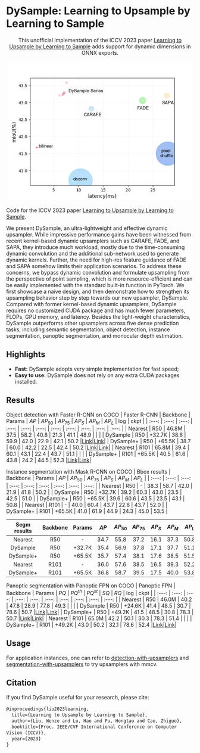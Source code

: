 # DySample: Learning to Upsample by Learning to Sample

<div align="center">

This unofficial implementation of the ICCV 2023 paper [Learning to Upsample by Learning to Sample](https://arxiv.org/abs/2308.15085) adds support for dynamic dimensions in ONNX exports.

</div>

<p align="center"><img src="complexity.jpg" width="500" title="Complexity"/></p>

Code for the ICCV 2023 paper [Learning to Upsample by Learning to Sample](https://arxiv.org/abs/2308.15085).

We present DySample, an ultra-lightweight and effective dynamic upsampler. While impressive performance gains have been witnessed from recent kernel-based dynamic upsamplers such as CARAFE, FADE, and SAPA, they introduce much workload, mostly due to the time-consuming dynamic convolution and the additional sub-network used to generate dynamic kernels. Further, the need for high-res feature guidance of FADE and SAPA somehow limits their application scenarios. To address these concerns, we bypass dynamic convolution and formulate upsampling from the perspective of point sampling, which is more resource-efficient and can be easily implemented with the standard built-in function in PyTorch. We first showcase a naive design, and then demonstrate how to strengthen its upsampling behavior step by step towards our new upsampler, DySample. Compared with former kernel-based dynamic upsamplers, DySample requires no customized CUDA package and has much fewer parameters, FLOPs, GPU memory, and latency. Besides the light-weight characteristics, DySample outperforms other upsamplers across five dense prediction tasks, including semantic segmentation, object detection, instance segmentation, panoptic segmentation, and monocular depth estimation.

## Highlights

- **Fast:** DySample adopts very simple implementation for fast speed;
- **Easy to use:** DySample does not rely on any extra CUDA packages installed.

## Results

Object detection with Faster R-CNN on COCO
| Faster R-CNN | Backbone | Params |   $AP$   | $AP_{50}$ | $AP_{75}$ | $AP_S$   | $AP_M$   | $AP_{L}$ |  log  | ckpt  |
| :---:        |  :---:   | :---:  | :---:    | :---:     | :---:     | :---:    | :---:    | :---:    | :---: | :---: |
| Nearest      | R50      | 46.8M  | 37.5     | 58.2      | 40.8      | 21.3     | 41.1     | 48.9     |       |       |
| DySample     | R50      | +32.7K | 38.6     | 59.9      | 42.0      | 22.9     | 42.1     | 50.2     |[Link](https://github.com/tiny-smart/detection-with-upsamplers/releases/download/checkpoint/faster_rcnn_r50_fpn_dysample-lpg4_1x_coco.log)|[Link](https://github.com/tiny-smart/detection-with-upsamplers/releases/download/checkpoint/faster_rcnn_r50_fpn_dysample-lpg4_1x_coco.pth)|
| DySample+    | R50      | +65.5K | 38.7     | 60.0      | 42.2      | 22.5     | 42.4     | 50.2     |[Link](https://github.com/tiny-smart/detection-with-upsamplers/releases/download/checkpoint/faster_rcnn_r50_fpn_dysample-lpg4ds_1x_coco.log)|[Link](https://github.com/tiny-smart/detection-with-upsamplers/releases/download/checkpoint/faster_rcnn_r50_fpn_dysample-lpg4ds_1x_coco.pth)|
| Nearest      | R101     | 65.8M  | 39.4     | 60.1      | 43.1      | 22.4     | 43.7     | 51.1     |       |       |
| DySample+    | R101     | +65.5K | 40.5     | 61.6      | 43.8      | 24.2     | 44.5     | 52.3     |[Link](https://github.com/tiny-smart/detection-with-upsamplers/releases/download/checkpoint/faster_rcnn_r101_fpn_dysample-lpg4ds_1x_coco.log)|[Link](https://github.com/tiny-smart/detection-with-upsamplers/releases/download/checkpoint/faster_rcnn_r101_fpn_dysample-lpg4ds_1x_coco.pth)|

Instance segmentation with Mask R-CNN on COCO
| Bbox results | Backbone | Params |   $AP$   | $AP_{50}$ | $AP_{75}$ | $AP_S$   | $AP_M$   | $AP_{L}$ |
| :---:        |  :---:   | :---:  | :---:    | :---:     | :---:     | :---:    | :---:    | :---:    |
| Nearest      | R50      |   -    | 38.3     | 58.7      | 42.0      | 21.9     | 41.8     | 50.2     |
| DySample     | R50      | +32.7K | 39.2     | 60.3      | 43.0      | 23.5     | 42.5     | 51.0     |
| DySample+    | R50      | +65.5K | 39.6     | 60.6      | 43.5      | 23.5     | 43.1     | 50.8     |
| Nearest      | R101     |   -    | 40.0     | 60.4      | 43.7      | 22.8     | 43.7     | 52.0     |
| DySample+    | R101     | +65.5K | 41.0     | 61.9      | 44.9      | 24.3     | 45.0     | 53.5     |

| Segm results | Backbone | Params |   $AP$   | $AP_{50}$ | $AP_{75}$ | $AP_S$   | $AP_M$   | $AP_{L}$ |  log  | ckpt  |
| :---:        |  :---:   | :---:  | :---:    | :---:     | :---:     | :---:    | :---:    | :---:    | :---: | :---: |
| Nearest      | R50      |   -    | 34.7     | 55.8      | 37.2      | 16.1     | 37.3     | 50.8     |       |       |
| DySample     | R50      | +32.7K | 35.4     | 56.9      | 37.8      | 17.1     | 37.7     | 51.1     |[Link](https://github.com/tiny-smart/detection-with-upsamplers/releases/download/checkpoint/mask_rcnn_r50_fpn_dysample-lpg4_1x_coco.log)|[Link](https://github.com/tiny-smart/detection-with-upsamplers/releases/download/checkpoint/mask_rcnn_r50_fpn_dysample-lpg4_1x_coco.pth)|
| DySample+    | R50      | +65.5K | 35.7     | 57.4      | 38.1      | 17.6     | 38.5     | 51.5     |[Link](https://github.com/tiny-smart/detection-with-upsamplers/releases/download/checkpoint/mask_rcnn_r50_fpn_dysample-lpg4ds_1x_coco.log)|[Link](https://github.com/tiny-smart/detection-with-upsamplers/releases/download/checkpoint/mask_rcnn_r50_fpn_dysample-lpg4ds_1x_coco.pth)|
| Nearest      | R101     |   -    | 36.0     | 57.6      | 38.5      | 16.5     | 39.3     | 52.2     |       |       |
| DySample+    | R101     | +65.5K | 36.8     | 58.7      | 39.5      | 17.5     | 40.0     | 53.8     |[Link](https://github.com/tiny-smart/detection-with-upsamplers/releases/download/checkpoint/mask_rcnn_r101_fpn_dysample-lpg4ds_1x_coco.log)|[Link](https://github.com/tiny-smart/detection-with-upsamplers/releases/download/checkpoint/mask_rcnn_r101_fpn_dysample-lpg4ds_1x_coco.pth)|

Panoptic segmentation with Panoptic FPN on COCO
| Panoptic FPN | Backbone | Params |   $PQ$   | $PQ^{th}$ | $PQ^{st}$ |  $SQ$   |  $RQ$   |  log  | ckpt  |
| :---:        |  :---:   | :---:  |  :---:   |  :---:    |  :---:    |  :---:  |  :---:  | :---: | :---: |
| Nearest      |   R50    | 46.0M  |  40.2    |  47.8     |  28.9     |  77.8   |  49.3   |       |       |
| DySample     |   R50    | +24.6K |  41.4    |  48.5     |  30.7     |  78.6   |  50.7   |[Link](https://github.com/tiny-smart/detection-with-upsamplers/releases/download/checkpoint/panoptic_fpn_r50_fpn_dysample-lpg4_1x_coco.log)|[Link](https://github.com/tiny-smart/detection-with-upsamplers/releases/download/checkpoint/panoptic_fpn_r50_fpn_dysample-lpg4_1x_coco.pth)|
| DySample+    |   R50    | +49.2K |  41.5    |  48.5     |  30.8     |  78.3   |  50.7   |[Link](https://github.com/tiny-smart/detection-with-upsamplers/releases/download/checkpoint/panoptic_fpn_r50_fpn_dysample-lpg4ds_1x_coco.log)|[Link](https://github.com/tiny-smart/detection-with-upsamplers/releases/download/checkpoint/panoptic_fpn_r50_fpn_dysample-lpg4ds_1x_coco.pth)|
| Nearest      |   R101   | 65.0M  |  42.2    |  50.1     |  30.3     |  78.3   |  51.4   |       |       |
| DySample+    |   R101   | +49.2K |  43.0    |  50.2     |  32.1     |  78.6   |  52.4   |[Link](https://github.com/tiny-smart/detection-with-upsamplers/releases/download/checkpoint/panoptic_fpn_r101_fpn_dysample-lpg4ds_1x_coco.log)|[Link](https://github.com/tiny-smart/detection-with-upsamplers/releases/download/checkpoint/panoptic_fpn_r101_fpn_dysample-lpg4ds_1x_coco.pth)|

## Usage

For application instances, one can refer to [detection-with-upsamplers](https://github.com/tiny-smart/detection-with-upsamplers) and [segmentation-with-upsamplers](https://github.com/tiny-smart/segmentation-with-upsamplers) to try upsamplers with mmcv.

## Citation
If you find DySample useful for your research, please cite:
```
@inproceedings{liu2023learning,
  title={Learning to Upsample by Learning to Sample},
  author={Liu, Wenze and Lu, Hao and Fu, Hongtao and Cao, Zhiguo},
  booktitle={Proc. IEEE/CVF International Conference on Computer Vision (ICCV)},
  year={2023}
}
```
